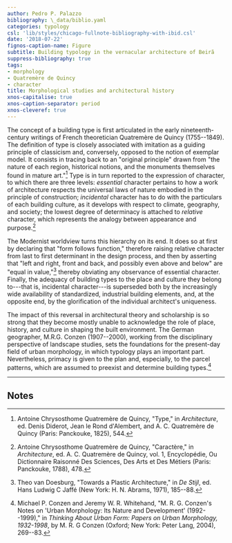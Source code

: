 ```yaml
---
author: Pedro P. Palazzo
bibliography: \_data/biblio.yaml
categories: typology
csl: 'lib/styles/chicago-fullnote-bibliography-with-ibid.csl'
date: '2018-07-22'
fignos-caption-name: Figure
subtitle: Building typology in the vernacular architecture of Beirã
suppress-bibliography: true
tags:
- morphology
- Quatremère de Quincy
- character
title: Morphological studies and architectural history
xnos-capitalise: true
xnos-caption-separator: period
xnos-cleveref: true
---
```


The concept of a building type is first articulated in the early
nineteenth-century writings of French theoretician Quatremère de Quincy
(1755--1849). The definition of type is closely associated with
imitation as a guiding principle of classicism and, conversely, opposed
to the notion of exemplar model. It consists in tracing back to an
"original principle" drawn from "the nature of each region, historical
notions, and the monuments themselves found in mature art."[^1] Type is
in turn reported to the expression of character, to which there are
three levels: *essential* character pertains to how a work of
architecture respects the universal laws of nature embodied in the
principle of construction; *incidental* character has to do with the
particulars of each building culture, as it develops with respect to
climate, geography, and society; the lowest degree of determinacy is
attached to *relative* character, which represents the analogy between
appearance and purpose.[^2]

The Modernist worldview turns this hierarchy on its end. It does so at
first by declaring that "form follows function," therefore raising
relative character from last to first determinant in the design process,
and then by asserting that "left and right, front and back, and possibly
even above and below" are "equal in value,"[^3] thereby obviating any
observance of essential character. Finally, the adequacy of building
types to the place and culture they belong to---that is, incidental
character---is superseded both by the increasingly wide availability of
standardized, industrial building elements, and, at the opposite end, by
the glorification of the individual architect's uniqueness.

The impact of this reversal in architectural theory and scholarship is
so strong that they become mostly unable to acknowledge the role of
place, history, and culture in shaping the built environment. The German
geographer, M.R.G. Conzen (1907--2000), working from the disciplinary
perspective of landscape studies, sets the foundations for the
present-day field of urban morphology, in which typology plays an
important part. Nevertheless, primacy is given to the plan and,
especially, to the parcel patterns, which are assumed to preexist and
determine building types.[^4]

------------------------------------------------------------------------

Notes
-----

[^1]: Antoine Chrysosthome Quatremère de Quincy, "Type," in
    *Architecture*, ed. Denis Diderot, Jean le Rond d'Alembert, and A.
    C. Quatremère de Quincy (Paris: Panckouke, 1825), 544.

[^2]: Antoine Chrysosthome Quatremère de Quincy, "Caractère," in
    *Architecture*, ed. A. C. Quatremère de Quincy, vol. 1,
    Encyclopédie, Ou Dictionnaire Raisonné Des Sciences, Des Arts et Des
    Métiers (Paris: Panckouke, 1788), 478.

[^3]: Theo van Doesburg, "Towards a Plastic Architecture," in *De
    Stijl*, ed. Hans Ludwig C Jaffé (New York: H. N. Abrams, 1971),
    185--88.

[^4]: Michael P. Conzen and Jeremy W. R. Whitehand, "M. R. G. Conzen's
    Notes on 'Urban Morphology: Its Nature and Development'
    (1992--1999)," in *Thinking About Urban Form: Papers on Urban
    Morphology, 1932-1998*, by M. R. G Conzen (Oxford; New York: Peter
    Lang, 2004), 269--83.
